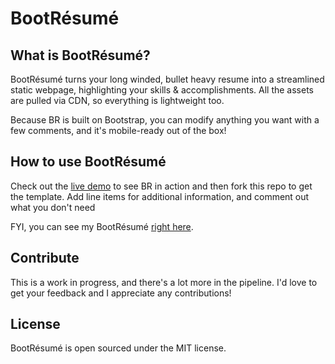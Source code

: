 BootRésumé
==========

What is BootRésumé?
-------------------
BootRésumé turns your long winded, bullet heavy resume into a streamlined static webpage, highlighting your skills & accomplishments. All the assets are pulled via CDN, so everything is lightweight too. 

Because BR is built on Bootstrap, you can modify anything you want with a few comments, and it's mobile-ready out of the box!

How to use BootRésumé
---------------------
Check out the <a href="http://nealrs.github.io/BootResume">live demo</a> to see BR in action and then fork this repo to get the template. Add line items for additional information, and comment out what you don't need

FYI, you can see my BootRésumé <a href = "http://nealshyam.com">right here</a>.

Contribute
------------
This is a work in progress, and there's a lot more in the pipeline. I'd love to get your feedback and I appreciate any contributions!

License
-------
BootRésumé is open sourced under the MIT license.
